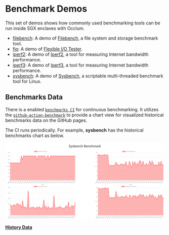 # Benchmark Demos

This set of demos shows how commonly used benchmarking tools can be run inside SGX enclaves with Occlum.

* [filebench](filebench/): A demo of [Filebench](https://github.com/filebench/filebench), a file system and storage benchmark tool.
* [fio](fio/): A demo of [Flexible I/O Tester](https://github.com/axboe/fio).
* [iperf2](iperf2/): A demo of [Iperf2](https://sourceforge.net/projects/iperf2/), a tool for measuring Internet bandwidth performance.
* [iperf3](iperf3/): A demo of [Iperf3](https://github.com/esnet/iperf), a tool for measuring Internet bandwidth performance.
* [sysbench](sysbench/): A demo of [Sysbench](https://github.com/akopytov/sysbench), a scriptable multi-threaded benchmark tool for Linux.

## Benchmarks Data

There is a enabled [`benchmarks CI`](https://github.com/occlum/ngo/blob/master/.github/workflows/benchmarks.yml) for continuous benchmarking. It utilizes the [`github-action-benchmark`](https://github.com/benchmark-action/github-action-benchmark) to provide a chart view for visualized historical benchmarks data on the GitHub pages.

The CI runs periodically. For example, **sysbench** has the historical benchmarks chart as below.

![sysbench_chart](../images/benchmark.png)

[**History Data**](https://occlum.io/ngo/dev/benchmarks/)
